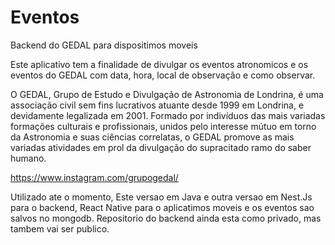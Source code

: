 # Eventos

Backend do GEDAL para dispositimos moveis

Este aplicativo tem a finalidade de divulgar os eventos atronomicos e os eventos do GEDAL com data, hora, local de observação e como observar.

O GEDAL, Grupo de Estudo e Divulgação de Astronomia de Londrina, é uma associação civil sem fins lucrativos atuante desde 1999 em Londrina, e devidamente legalizada em 2001. Formado por indivíduos das mais variadas formações culturais e profissionais, unidos pelo interesse mútuo em torno da Astronomia e suas ciências correlatas, o GEDAL promove as mais variadas atividades em prol da divulgação do supracitado ramo do saber humano.

https://www.instagram.com/grupogedal/

Utilizado ate o momento, Este versao em Java e outra versao em Nest.Js para o backend, React Native para o aplicatimos moveis e os eventos sao salvos no mongodb. Repositorio do backend ainda esta como privado, mas tambem vai ser publico.

